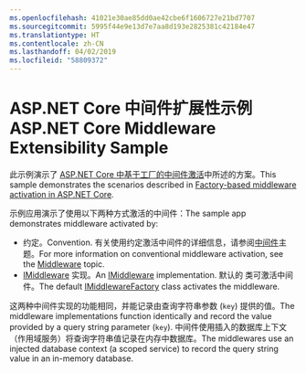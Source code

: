 ```yaml
---
ms.openlocfilehash: 41021e30ae85dd0ae42cbe6f1606727e21bd7707
ms.sourcegitcommit: 5995f44e9e13d7e7aa8d193e2825381c42184e47
ms.translationtype: HT
ms.contentlocale: zh-CN
ms.lasthandoff: 04/02/2019
ms.locfileid: "58809372"
---
```

# <a name="aspnet-core-middleware-extensibility-sample"></a><span data-ttu-id="8d6b9-101">ASP.NET Core 中间件扩展性示例</span><span class="sxs-lookup"><span data-stu-id="8d6b9-101">ASP.NET Core Middleware Extensibility Sample</span></span>

<span data-ttu-id="8d6b9-102">此示例演示了 [ASP.NET Core 中基于工厂的中间件激活](https://docs.microsoft.com/aspnet/core/fundamentals/middleware/middleware-extensibility)中所述的方案。</span><span class="sxs-lookup"><span data-stu-id="8d6b9-102">This sample demonstrates the scenarios described in [Factory-based middleware activation in ASP.NET Core](https://docs.microsoft.com/aspnet/core/fundamentals/middleware/middleware-extensibility).</span></span>

<span data-ttu-id="8d6b9-103">示例应用演示了使用以下两种方式激活的中间件：</span><span class="sxs-lookup"><span data-stu-id="8d6b9-103">The sample app demonstrates middleware activated by:</span></span>

* <span data-ttu-id="8d6b9-104">约定。</span><span class="sxs-lookup"><span data-stu-id="8d6b9-104">Convention.</span></span> <span data-ttu-id="8d6b9-105">有关使用约定激活中间件的详细信息，请参阅[中间件](https://docs.microsoft.com/aspnet/core/fundamentals/middleware/)主题。</span><span class="sxs-lookup"><span data-stu-id="8d6b9-105">For more information on conventional middleware activation, see the [Middleware](https://docs.microsoft.com/aspnet/core/fundamentals/middleware/) topic.</span></span>
* <span data-ttu-id="8d6b9-106">[IMiddleware](https://docs.microsoft.com/dotnet/api/microsoft.aspnetcore.http.imiddleware) 实现。</span><span class="sxs-lookup"><span data-stu-id="8d6b9-106">An [IMiddleware](https://docs.microsoft.com/dotnet/api/microsoft.aspnetcore.http.imiddleware) implementation.</span></span> <span data-ttu-id="8d6b9-107">默认的 [](https://docs.microsoft.com/dotnet/api/microsoft.aspnetcore.http.imiddlewarefactory) 类可激活中间件。</span><span class="sxs-lookup"><span data-stu-id="8d6b9-107">The default [IMiddlewareFactory](https://docs.microsoft.com/dotnet/api/microsoft.aspnetcore.http.imiddlewarefactory) class activates the middleware.</span></span>

<span data-ttu-id="8d6b9-108">这两种中间件实现的功能相同，并能记录由查询字符串参数 (`key`) 提供的值。</span><span class="sxs-lookup"><span data-stu-id="8d6b9-108">The middleware implementations function identically and record the value provided by a query string parameter (`key`).</span></span> <span data-ttu-id="8d6b9-109">中间件使用插入的数据库上下文（作用域服务）将查询字符串值记录在内存中数据库。</span><span class="sxs-lookup"><span data-stu-id="8d6b9-109">The middlewares use an injected database context (a scoped service) to record the query string value in an in-memory database.</span></span>
